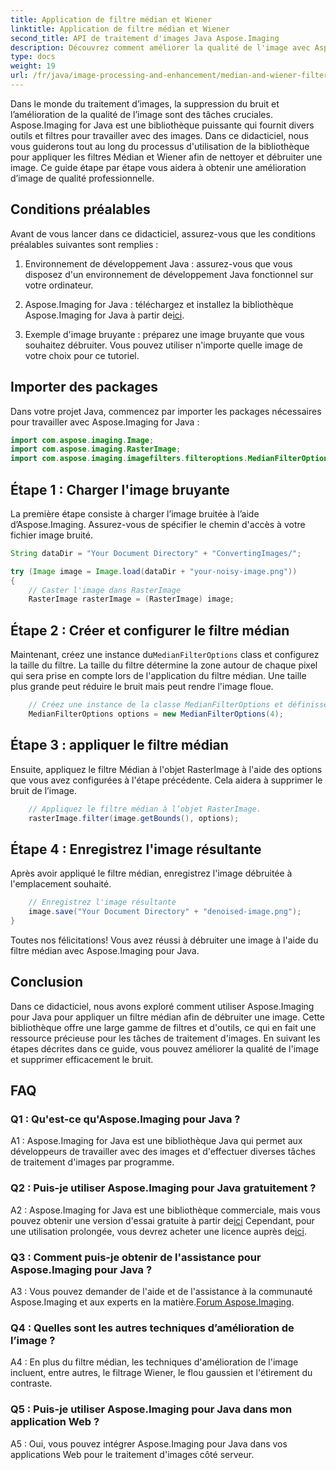 ```yaml
---
title: Application de filtre médian et Wiener
linktitle: Application de filtre médian et Wiener
second_title: API de traitement d'images Java Aspose.Imaging
description: Découvrez comment améliorer la qualité de l'image avec Aspose.Imaging pour Java. Ce didacticiel étape par étape couvre les applications des filtres Median et Wiener pour le débruitage des images.
type: docs
weight: 19
url: /fr/java/image-processing-and-enhancement/median-and-wiener-filter-application/
---
```

Dans le monde du traitement d’images, la suppression du bruit et l’amélioration de la qualité de l’image sont des tâches cruciales. Aspose.Imaging for Java est une bibliothèque puissante qui fournit divers outils et filtres pour travailler avec des images. Dans ce didacticiel, nous vous guiderons tout au long du processus d'utilisation de la bibliothèque pour appliquer les filtres Médian et Wiener afin de nettoyer et débruiter une image. Ce guide étape par étape vous aidera à obtenir une amélioration d’image de qualité professionnelle.

## Conditions préalables

Avant de vous lancer dans ce didacticiel, assurez-vous que les conditions préalables suivantes sont remplies :

1. Environnement de développement Java : assurez-vous que vous disposez d'un environnement de développement Java fonctionnel sur votre ordinateur.

2. Aspose.Imaging for Java : téléchargez et installez la bibliothèque Aspose.Imaging for Java à partir de[ici](https://releases.aspose.com/imaging/java/).

3. Exemple d'image bruyante : préparez une image bruyante que vous souhaitez débruiter. Vous pouvez utiliser n'importe quelle image de votre choix pour ce tutoriel.

## Importer des packages

Dans votre projet Java, commencez par importer les packages nécessaires pour travailler avec Aspose.Imaging for Java :

```java
import com.aspose.imaging.Image;
import com.aspose.imaging.RasterImage;
import com.aspose.imaging.imagefilters.filteroptions.MedianFilterOptions;
```

## Étape 1 : Charger l'image bruyante

La première étape consiste à charger l’image bruitée à l’aide d’Aspose.Imaging. Assurez-vous de spécifier le chemin d'accès à votre fichier image bruité.

```java
String dataDir = "Your Document Directory" + "ConvertingImages/";

try (Image image = Image.load(dataDir + "your-noisy-image.png"))
{
    // Caster l'image dans RasterImage
    RasterImage rasterImage = (RasterImage) image;
```

## Étape 2 : Créer et configurer le filtre médian

 Maintenant, créez une instance du`MedianFilterOptions` class et configurez la taille du filtre. La taille du filtre détermine la zone autour de chaque pixel qui sera prise en compte lors de l'application du filtre médian. Une taille plus grande peut réduire le bruit mais peut rendre l'image floue.

```java
    // Créez une instance de la classe MedianFilterOptions et définissez la taille.
    MedianFilterOptions options = new MedianFilterOptions(4);
```

## Étape 3 : appliquer le filtre médian

Ensuite, appliquez le filtre Médian à l'objet RasterImage à l'aide des options que vous avez configurées à l'étape précédente. Cela aidera à supprimer le bruit de l’image.

```java
    // Appliquez le filtre médian à l’objet RasterImage.
    rasterImage.filter(image.getBounds(), options);
```

## Étape 4 : Enregistrez l'image résultante

Après avoir appliqué le filtre médian, enregistrez l'image débruitée à l'emplacement souhaité.

```java
    // Enregistrez l'image résultante
    image.save("Your Document Directory" + "denoised-image.png");
}
```

Toutes nos félicitations! Vous avez réussi à débruiter une image à l'aide du filtre médian avec Aspose.Imaging pour Java.

## Conclusion

Dans ce didacticiel, nous avons exploré comment utiliser Aspose.Imaging pour Java pour appliquer un filtre médian afin de débruiter une image. Cette bibliothèque offre une large gamme de filtres et d'outils, ce qui en fait une ressource précieuse pour les tâches de traitement d'images. En suivant les étapes décrites dans ce guide, vous pouvez améliorer la qualité de l'image et supprimer efficacement le bruit.

## FAQ

### Q1 : Qu'est-ce qu'Aspose.Imaging pour Java ?

A1 : Aspose.Imaging for Java est une bibliothèque Java qui permet aux développeurs de travailler avec des images et d'effectuer diverses tâches de traitement d'images par programme.

### Q2 : Puis-je utiliser Aspose.Imaging pour Java gratuitement ?

 A2 : Aspose.Imaging for Java est une bibliothèque commerciale, mais vous pouvez obtenir une version d'essai gratuite à partir de[ici](https://releases.aspose.com/) Cependant, pour une utilisation prolongée, vous devrez acheter une licence auprès de[ici](https://purchase.aspose.com/buy).

### Q3 : Comment puis-je obtenir de l'assistance pour Aspose.Imaging pour Java ?

 A3 : Vous pouvez demander de l'aide et de l'assistance à la communauté Aspose.Imaging et aux experts en la matière.[Forum Aspose.Imaging](https://forum.aspose.com/).

### Q4 : Quelles sont les autres techniques d’amélioration de l’image ?

A4 : En plus du filtre médian, les techniques d'amélioration de l'image incluent, entre autres, le filtrage Wiener, le flou gaussien et l'étirement du contraste.

### Q5 : Puis-je utiliser Aspose.Imaging pour Java dans mon application Web ?

A5 : Oui, vous pouvez intégrer Aspose.Imaging pour Java dans vos applications Web pour le traitement d'images côté serveur.